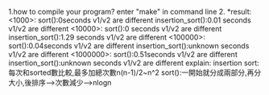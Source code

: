 1.how to compile your program?
enter "make" in command line
2.
*result:
<1000>:
sort():0seconds
v1/v2 are different
insertion_sort():0.01 seconds
v1/v2 are different
<10000>:
sort():0 seconds
v1/v2 are different
insertion_sort():1.29 seconds
v1/v2 are different
<100000>:
sort():0.04seconds
v1/v2 are different
insertion_sort():unknown seconds
v1/v2 are different
<1000000>:
sort():0.51seconds
v1/v2 are different
insertion_sort():unknown seconds
v1/v2 are different
explain:
insertion sort:每次和sorted數比較,最多加總次數n(n-1)/2~n^2
sort():一開始就分成兩部分,再分大小,後排序-->次數減少-->nlogn
